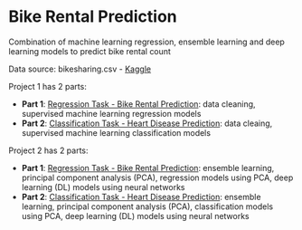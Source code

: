 # Bike Rental Prediction
Combination of machine learning regression, ensemble learning and deep learning models to predict bike rental count

Data source: bikesharing.csv - [Kaggle](https://code.datasciencedojo.com/datasciencedojo/datasets/tree/master/Bike%20Sharing)

Project 1 has 2 parts:
* **Part 1**: [Regression Task - Bike Rental Prediction](https://github.com/mypham14/bike-rental-prediction/blob/master/Project%201.ipynb): data cleaning, supervised machine learning regression models
* **Part 2**: [Classification Task - Heart Disease Prediction](): data cleaing, supervised machine learning classification models

Project 2 has 2 parts:
* **Part 1**: [Regression Task - Bike Rental Prediction](https://github.com/mypham14/bike-rental-prediction/blob/master/Project2_Regression.ipynb): ensemble learning, principal component analysis (PCA), regression models using PCA, deep learning (DL) models using neural networks
* **Part 2**: [Classification Task - Heart Disease Prediction](): ensemble learning, principal component analysis (PCA), classification models using PCA, deep learning (DL) models using neural networks
